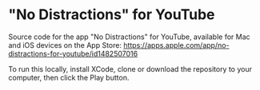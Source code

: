 # "No Distractions" for YouTube

Source code for the app "No Distractions" for YouTube, available for Mac and iOS devices on the App Store: https://apps.apple.com/app/no-distractions-for-youtube/id1482507016


To run this locally, install XCode, clone or download the repository to your computer, then click the Play button.